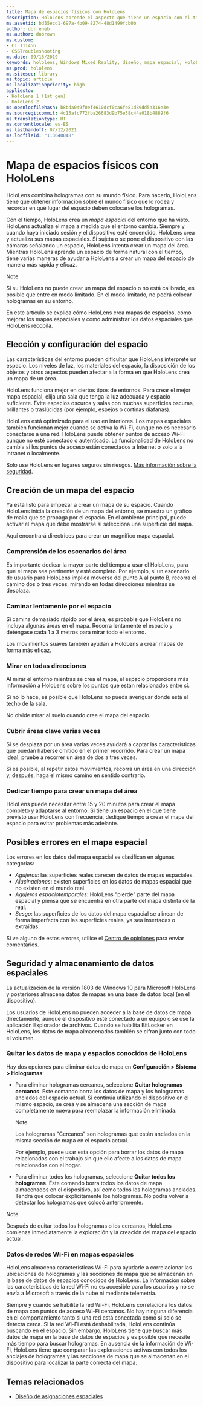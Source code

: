 ```yaml
---
title: Mapa de espacios físicos con HoloLens
description: HoloLens aprende el aspecto que tiene un espacio con el tiempo. Los usuarios pueden facilitar este proceso moviendo las HoloLens de determinadas maneras por el espacio.
ms.assetid: bd55ecd1-697a-4b09-8274-48d1499fcb0b
author: dorreneb
ms.author: dobrown
ms.custom:
- CI 111456
- CSSTroubleshooting
ms.date: 09/16/2019
keywords: hololens, Windows Mixed Reality, diseño, mapa espacial, HoloLens, reconstrucción superficial, malla, seguimiento de la cabeza, mapas
ms.prod: hololens
ms.sitesec: library
ms.topic: article
ms.localizationpriority: high
appliesto:
- HoloLens 1 (1st gen)
- HoloLens 2
ms.openlocfilehash: b8bda049f0ef4610dcf0ca6fe81d89dd5a316e3e
ms.sourcegitcommit: 4c15afc772fba26683d9b75e38c44a018b4889f6
ms.translationtype: HT
ms.contentlocale: es-ES
ms.lasthandoff: 07/12/2021
ms.locfileid: "113640048"
---
```

# <a name="map-physical-spaces-with-hololens"></a>Mapa de espacios físicos con HoloLens

HoloLens combina hologramas con su mundo físico. Para hacerlo, HoloLens tiene que obtener información sobre el mundo físico que lo rodea y recordar en qué lugar del espacio deben colocarse los hologramas.

Con el tiempo, HoloLens crea un *mapa espacial* del entorno que ha visto.  HoloLens actualiza el mapa a medida que el entorno cambia. Siempre y cuando haya iniciado sesión y el dispositivo esté encendido, HoloLens crea y actualiza sus mapas espaciales. Si sujeta o se pone el dispositivo con las cámaras señalando un espacio, HoloLens intenta crear un mapa del área. Mientras HoloLens aprende un espacio de forma natural con el tiempo, tiene varias maneras de ayudar a HoloLens a crear un mapa del espacio de manera más rápida y eficaz.  

> [!NOTE]
> Si su HoloLens no puede crear un mapa del espacio o no está calibrado, es posible que entre en modo limitado. En el modo limitado, no podrá colocar hologramas en su entorno.

En este artículo se explica cómo HoloLens crea mapas de espacios, cómo mejorar los mapas espaciales y cómo administrar los datos espaciales que HoloLens recopila.

## <a name="choosing-and-setting-up-and-your-space"></a>Elección y configuración del espacio

Las características del entorno pueden dificultar que HoloLens interprete un espacio. Los niveles de luz, los materiales del espacio, la disposición de los objetos y otros aspectos pueden afectar a la forma en que HoloLens crea un mapa de un área.

HoloLens funciona mejor en ciertos tipos de entornos. Para crear el mejor mapa espacial, elija una sala que tenga la luz adecuada y espacio suficiente. Evite espacios oscuros y salas con muchas superficies oscuras, brillantes o traslúcidas (por ejemplo, espejos o cortinas diáfanas).

HoloLens está optimizado para el uso en interiores. Los mapas espaciales también funcionan mejor cuando se activa la Wi-Fi, aunque no es necesario conectarse a una red. HoloLens puede obtener puntos de acceso Wi-Fi aunque no esté conectado o autenticado. La funcionalidad de HoloLens no cambia si los puntos de acceso están conectados a Internet o solo a la intranet o localmente.

Solo use HoloLens en lugares seguros sin riesgos. [Más información sobre la seguridad](https://support.microsoft.com/help/4023454/safety-information).

## <a name="mapping-your-space"></a>Creación de un mapa del espacio

Ya está listo para empezar a crear un mapa de su espacio.  Cuando HoloLens inicia la creación de un mapa del entorno, se muestra un gráfico de malla que se propaga por el espacio.  En el ambiente principal, puede activar el mapa que debe mostrarse si selecciona una superficie del mapa.

Aquí encontrará directrices para crear un magnífico mapa espacial.

### <a name="understand-the-scenarios-for-the-area"></a>Comprensión de los escenarios del área

Es importante dedicar la mayor parte del tiempo a usar el HoloLens, para que el mapa sea pertinente y esté completo. Por ejemplo, si un escenario de usuario para HoloLens implica moverse del punto A al punto B, recorra el camino dos o tres veces, mirando en todas direcciones mientras se desplaza.  

### <a name="walk-slowly-around-the-space"></a>Caminar lentamente por el espacio

Si camina demasiado rápido por el área, es probable que HoloLens no incluya algunas áreas en el mapa. Recorra lentamente el espacio y deténgase cada 1 a 3 metros para mirar todo el entorno.  

Los movimientos suaves también ayudan a HoloLens a crear mapas de forma más eficaz.

### <a name="look-in-all-directions"></a>Mirar en todas direcciones

Al mirar el entorno mientras se crea el mapa, el espacio proporciona más información a HoloLens sobre los puntos que están relacionados entre sí.  

Si no lo hace, es posible que HoloLens no pueda averiguar dónde está el techo de la sala.  

No olvide mirar al suelo cuando cree el mapa del espacio.

### <a name="cover-key-areas-multiple-times"></a>Cubrir áreas clave varias veces

Si se desplaza por un área varias veces ayudará a captar las características que puedan haberse omitido en el primer recorrido. Para crear un mapa ideal, pruebe a recorrer un área de dos a tres veces.

Si es posible, al repetir estos movimientos, recorra un área en una dirección y, después, haga el mismo camino en sentido contrario.

### <a name="take-your-time-mapping-the-area"></a>Dedicar tiempo para crear un mapa del área

HoloLens puede necesitar entre 15 y 20 minutos para crear el mapa completo y adaptarse al entorno. Si tiene un espacio en el que tiene previsto usar HoloLens con frecuencia, dedique tiempo a crear el mapa del espacio para evitar problemas más adelante.  

## <a name="possible-errors-in-the-spatial-map"></a>Posibles errores en el mapa espacial

Los errores en los datos del mapa espacial se clasifican en algunas categorías:

- *Agujeros*: las  superficies reales carecen de datos de mapas espaciales.
- *Alucinaciones*: existen superficies en los datos de mapas espacial que no existen en el mundo real.
- *Agujeros espaciotemporales*: HoloLens "pierde" parte del mapa espacial y piensa que se encuentra en otra parte del mapa distinta de la real.
- *Sesgo*: las superficies de los datos del mapa espacial se alinean de forma imperfecta con las superficies reales, ya sea insertadas o extraídas.

Si ve alguno de estos errores, utilice el [Centro de opiniones](hololens-feedback.md) para enviar comentarios.

## <a name="security-and-storage-for-spatial-data"></a>Seguridad y almacenamiento de datos espaciales

La actualización de la versión 1803 de Windows 10 para Microsoft HoloLens y posteriores almacena datos de mapas en una base de datos local (en el dispositivo).

Los usuarios de HoloLens no pueden acceder a la base de datos de mapa directamente, aunque el dispositivo esté conectado a un equipo o se use la aplicación Explorador de archivos. Cuando se habilita BitLocker en HoloLens, los datos de mapa almacenados también se cifran junto con todo el volumen.

### <a name="remove-map-data-and-known-spaces-from-hololens"></a>Quitar los datos de mapa y espacios conocidos de HoloLens

Hay dos opciones para eliminar datos de mapa en **Configuración > Sistema > Hologramas**:

- Para eliminar hologramas cercanos, seleccione **Quitar hologramas cercanos**. Este comando borra los datos de mapa y los hologramas anclados del espacio actual. Si continúa utilizando el dispositivo en el mismo espacio, se crea y se almacena una sección de mapa completamente nueva para reemplazar la información eliminada.

   > [!NOTE]
   > Los hologramas "Cercanos" son hologramas que están anclados en la misma sección de mapa en el espacio actual.

   Por ejemplo, puede usar esta opción para borrar los datos de mapa relacionados con el trabajo sin que ello afecte a los datos de mapa relacionados con el hogar.

- Para eliminar todos los hologramas, seleccione **Quitar todos los hologramas**. Este comando borra todos los datos de mapa almacenados en el dispositivo, así como todos los hologramas anclados. Tendrá que colocar explícitamente los hologramas. No podrá volver a detectar los hologramas que colocó anteriormente.

> [!NOTE]
> Después de quitar todos los hologramas o los cercanos, HoloLens comienza inmediatamente la exploración y la creación del mapa del espacio actual.

### <a name="wi-fi-data-in-spatial-maps"></a>Datos de redes Wi-Fi en mapas espaciales

HoloLens almacena características Wi-Fi para ayudarle a correlacionar las ubicaciones de hologramas y las secciones de mapa que se almacenan en la base de datos de espacios conocidos de HoloLens. La información sobre las características de la red Wi-Fi no es accesible para los usuarios y no se envía a Microsoft a través de la nube ni mediante telemetría.

Siempre y cuando se habilite la red Wi-Fi, HoloLens correlaciona los datos de mapa con puntos de acceso Wi-Fi cercanos. No hay ninguna diferencia en el comportamiento tanto si una red está conectada como si solo se detecta cerca. Si la red Wi-Fi está deshabilitada, HoloLens continúa buscando en el espacio. Sin embargo, HoloLens tiene que buscar más datos de mapa en la base de datos de espacios y es posible que necesite más tiempo para buscar hologramas. En ausencia de la información de Wi-Fi, HoloLens tiene que comparar las exploraciones activas con todos los anclajes de hologramas y las secciones de mapa que se almacenan en el dispositivo para localizar la parte correcta del mapa.

## <a name="related-topics"></a>Temas relacionados

- [Diseño de asignaciones espaciales](/windows/mixed-reality/spatial-mapping)
